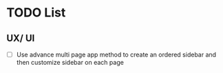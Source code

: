 # TODO List

## UX/ UI
- [ ] Use advance multi page app method to create an ordered sidebar and then customize sidebar on each page